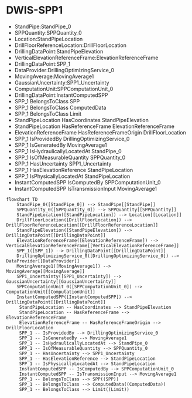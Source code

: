 # DWIS-SPP1
- StandPipe:StandPipe_0
- SPPQuantity:SPPQuantity_0
- Location:StandPipeLocation
- DrillFloorReferenceLocation:DrillFloorLocation
- DrillingDataPoint:StandPipeElevation
- VerticalElevationReferenceFrame:ElevationReferenceFrame
- DrillingDataPoint:SPP_1
- DataProvider:DrillingOptimizingService_0
- MovingAverage:MovingAverage1
- GaussianUncertainty:SPP1_Uncertainty
- ComputationUnit:SPPComputationUnit_0
- DrillingDataPoint:InstantComputedSPP
- SPP_1 BelongsToClass SPP
- SPP_1 BelongsToClass ComputedData
- SPP_1 BelongsToClass Limit
- StandPipeLocation HasCoordinates StandPipeElevation
- StandPipeLocation HasReferenceFrame ElevationReferenceFrame
- ElevationReferenceFrame HasReferenceFrameOrigin DrillFloorLocation
- SPP_1 IsProvidedBy DrillingOptimizingService_0
- SPP_1 IsGeneratedBy MovingAverage1
- SPP_1 IsHydraulicallyLocatedAt StandPipe_0
- SPP_1 IsOfMeasurableQuantity SPPQuantity_0
- SPP_1 HasUncertainty SPP1_Uncertainty
- SPP_1 HasElevationReference StandPipeLocation
- SPP_1 IsPhysicallyLocatedAt StandPipeLocation
- InstantComputedSPP IsComputedBy SPPComputationUnit_0
- InstantComputedSPP IsTransmissionInput MovingAverage1
```mermaid
flowchart TD
	StandPipe_0([StandPipe_0]) --> StandPipe[[StandPipe]]
	SPPQuantity_0([SPPQuantity_0]) --> SPPQuantity[[SPPQuantity]]
	StandPipeLocation([StandPipeLocation]) --> Location[[Location]]
	DrillFloorLocation([DrillFloorLocation]) --> DrillFloorReferenceLocation[[DrillFloorReferenceLocation]]
	StandPipeElevation([StandPipeElevation]) --> DrillingDataPoint[[DrillingDataPoint]]
	ElevationReferenceFrame([ElevationReferenceFrame]) --> VerticalElevationReferenceFrame[[VerticalElevationReferenceFrame]]
	SPP_1([SPP_1]) --> DrillingDataPoint[[DrillingDataPoint]]
	DrillingOptimizingService_0([DrillingOptimizingService_0]) --> DataProvider[[DataProvider]]
	MovingAverage1([MovingAverage1]) --> MovingAverage[[MovingAverage]]
	SPP1_Uncertainty([SPP1_Uncertainty]) --> GaussianUncertainty[[GaussianUncertainty]]
	SPPComputationUnit_0([SPPComputationUnit_0]) --> ComputationUnit[[ComputationUnit]]
	InstantComputedSPP([InstantComputedSPP]) --> DrillingDataPoint[[DrillingDataPoint]]
	 StandPipeLocation -- HasCoordinates --> StandPipeElevation 
	 StandPipeLocation -- HasReferenceFrame --> ElevationReferenceFrame 
	 ElevationReferenceFrame -- HasReferenceFrameOrigin --> DrillFloorLocation 
	 SPP_1 -- IsProvidedBy --> DrillingOptimizingService_0 
	 SPP_1 -- IsGeneratedBy --> MovingAverage1 
	 SPP_1 -- IsHydraulicallyLocatedAt --> StandPipe_0 
	 SPP_1 -- IsOfMeasurableQuantity --> SPPQuantity_0 
	 SPP_1 -- HasUncertainty --> SPP1_Uncertainty 
	 SPP_1 -- HasElevationReference --> StandPipeLocation 
	 SPP_1 -- IsPhysicallyLocatedAt --> StandPipeLocation 
	 InstantComputedSPP -- IsComputedBy --> SPPComputationUnit_0 
	 InstantComputedSPP -- IsTransmissionInput --> MovingAverage1 
	 SPP_1 -- BelongsToClass --> SPP((SPP)) 
	 SPP_1 -- BelongsToClass --> ComputedData((ComputedData)) 
	 SPP_1 -- BelongsToClass --> Limit((Limit)) 
```
